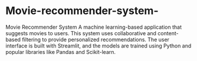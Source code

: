 # Movie-recommender-system-
Movie Recommender System  A machine learning-based application that suggests movies to users. This system uses collaborative and content-based filtering to provide personalized recommendations. The user interface is built with Streamlit, and the models are trained using Python and popular libraries like Pandas and Scikit-learn.
